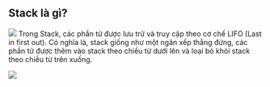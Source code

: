 ## Stack là gì?
![](https://github.com/EriChannel/DataStructures_Algorithms_Techmaster/blob/4954951b1da8d51811242fe944391ba6773b4fb3/images/stack.png)
Trong Stack, các phần tử được lưu trữ và truy cập theo cơ chế LIFO (Last in first out). Có nghĩa là, stack giống như một ngăn xếp thẳng đứng, các phần tử được thêm vào stack theo chiều từ dưới lên và loại bỏ khỏi stack theo chiều từ trên xuống.

![](https://github.com/EriChannel/DataStructures_Algorithms_Techmaster/blob/4954951b1da8d51811242fe944391ba6773b4fb3/images/LIFO.png)